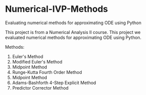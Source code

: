 # Numerical-IVP-Methods
Evaluating numerical methods for approximating ODE using Python

This project is from a Numerical Analysis II course. This project we evaluated numerical methods for approximating ODE using 
Python.

Methods:
1. Euler's Method
2. Modified Euler's Method
3. Midpoint Method
4. Runge-Kutta Fourth Order Method
5. Midpoint Method
6. Adams-Bashforth 4-Step Explicit Method
7. Predictor Corrector Method
